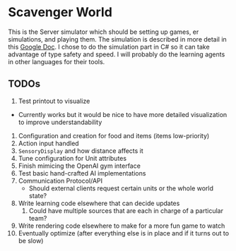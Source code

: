 # Scavenger World
This is the Server simulator which should be setting up games, er simulations, 
and playing them.  The simulation is described in more detail in this [Google Doc](https://docs.google.com/document/d/14XEu3WsUuBcH3lxiHeGoCCMesSdKM1msx8qH6TlIveY/edit?usp=sharing).
I chose to do the simulation part in C# so it can take advantage of type safety and speed.
I will probably do the learning agents in other languages for their tools.

## TODOs

1. Test printout to visualize
  * Currently works but it would be nice to have more detailed visualization to improve understandability
1. Configuration and creation for food and items (items low-priority)
1. Action input handled
1. `SensoryDisplay` and how distance affects it
1. Tune configuration for Unit attributes
1. Finish mimicing the OpenAI gym interface
1. Test basic hand-crafted AI implementations
1. Communication Protocol/API
	* Should external clients request certain units or the whole world state?
1. Write learning code elsewhere that can decide updates
	1. Could have multiple sources that are each in charge of a particular team?
1. Write rendering code elsewhere to make for a more fun game to watch
1. Eventually optimize (after everything else is in place and if it turns out to be slow)